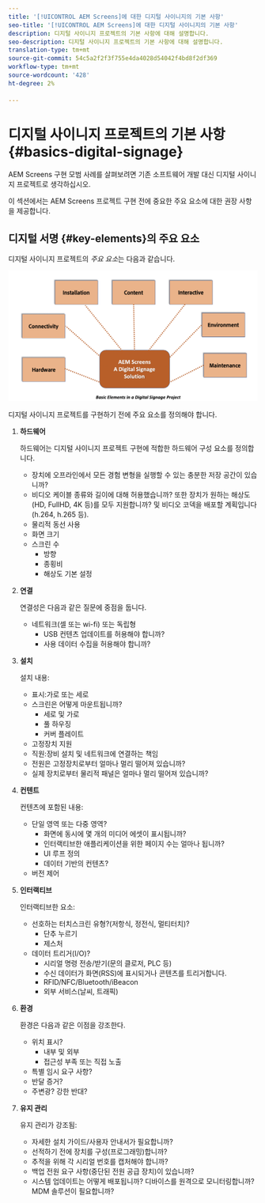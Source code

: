 ```yaml
---
title: '[!UICONTROL AEM Screens]에 대한 디지털 사이니지의 기본 사항'
seo-title: '[!UICONTROL AEM Screens]에 대한 디지털 사이니지의 기본 사항'
description: 디지털 사이니지 프로젝트의 기본 사항에 대해 설명합니다.
seo-description: 디지털 사이니지 프로젝트의 기본 사항에 대해 설명합니다.
translation-type: tm+mt
source-git-commit: 54c5a2f2f3f755e4da4028d54042f4bd8f2df369
workflow-type: tm+mt
source-wordcount: '428'
ht-degree: 2%

---
```



# 디지털 사이니지 프로젝트의 기본 사항 {#basics-digital-signage}

AEM Screens 구현 모범 사례를 살펴보려면 기존 소프트웨어 개발 대신 디지털 사이니지 프로젝트로 생각하십시오.

이 섹션에서는 AEM Screens 프로젝트 구현 전에 중요한 주요 요소에 대한 권장 사항을 제공합니다.

## 디지털 서명 {#key-elements}의 주요 요소

디지털 사이니지 프로젝트의 *주요 요소*&#x200B;는 다음과 같습니다.

![](/help/assets/Elements-Revised.png)

디지털 사이니지 프로젝트를 구현하기 전에 주요 요소를 정의해야 합니다.

1. **하드웨어**

   하드웨어는 디지털 사이니지 프로젝트 구현에 적합한 하드웨어 구성 요소를 정의합니다.
   * 장치에 오프라인에서 모든 경험 변형을 실행할 수 있는 충분한 저장 공간이 있습니까?
   * 비디오 케이블 종류와 길이에 대해 허용했습니까? 또한 장치가 원하는 해상도(HD, FullHD, 4K 등)를 모두 지원합니까? 및 비디오 코덱을 배포할 계획입니다(h.264, h.265 등).
   * 물리적 동선 사용
   * 화면 크기
   * 스크린 수
      * 방향
      * 종횡비
      * 해상도 기본 설정

1. **연결**

   연결성은 다음과 같은 질문에 중점을 둡니다.
   * 네트워크(셀 또는 wi-fi) 또는 독립형
      * USB 컨텐츠 업데이트를 허용해야 합니까?
      * 사용 데이터 수집을 허용해야 합니까?

1. **설치**

   설치 내용:
   * 표시:가로 또는 세로
   * 스크린은 어떻게 마운트됩니까?
      * 세로 및 가로
      * 풀 하우징
      * 커버 플레이트
   * 고정장치 지원
   * 직원:장비 설치 및 네트워크에 연결하는 책임
   * 전원은 고정장치로부터 얼마나 멀리 떨어져 있습니까?
   * 실제 장치로부터 물리적 패널은 얼마나 멀리 떨어져 있습니까?

1. **컨텐트**

   컨텐츠에 포함된 내용:
   * 단일 영역 또는 다중 영역?
      * 화면에 동시에 몇 개의 미디어 에셋이 표시됩니까?
      * 인터랙티브한 애플리케이션을 위한 페이지 수는 얼마나 됩니까?
      * UI 루프 정의
      * 데이터 기반의 컨텐츠?
   * 버전 제어

1. **인터랙티브**

   인터랙티브한 요소:
   * 선호하는 터치스크린 유형?(저항식, 정전식, 멀티터치)?
      * 단추 누르기
      * 제스처
   * 데이터 트리거(I/O)?
      * 시리얼 명령 전송/받기(문의 클로저, PLC 등)
      * 수신 데이터가 화면(RSS)에 표시되거나 콘텐츠를 트리거합니다.
      * RFID/NFC/Bluetooth/iBeacon
      * 외부 서비스(날씨, 트래픽)

1. **환경**

   환경은 다음과 같은 이점을 강조한다.
   * 위치 표시?
      * 내부 및 외부
      * 접근성 부족 또는 직접 노출
   * 특별 임시 요구 사항?
   * 반달 증거?
   * 주변광? 강한 반대?

1. **유지 관리**

   유지 관리가 강조됨:

   * 자세한 설치 가이드/사용자 안내서가 필요합니까?
   * 선적하기 전에 장치를 구성(프로그래밍)합니까?
   * 추적을 위해 각 시리얼 번호를 캡처해야 합니까?
   * 백업 전원 요구 사항(중단된 전원 공급 장치)이 있습니까?
   * 시스템 업데이트는 어떻게 배포됩니까? 디바이스를 원격으로 모니터링합니까? MDM 솔루션이 필요합니까?
